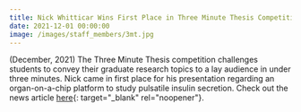 ```yaml
---
title: Nick Whitticar Wins First Place in Three Minute Thesis Competition
date: 2021-12-01 00:00:00
image: /images/staff_members/3mt.jpg
---
```

(December, 2021) The Three Minute Thesis competition challenges students to convey their graduate research topics to a lay audience in under three minutes. Nick came in first place for his presentation regarding an organ-on-a-chip platform to study pulsatile insulin secretion. Check out the news article&nbsp;[here](https://www.ohio.edu/news/2022/01/five-students-win-awards-three-minute-thesis-competition){: target="_blank" rel="noopener"}.